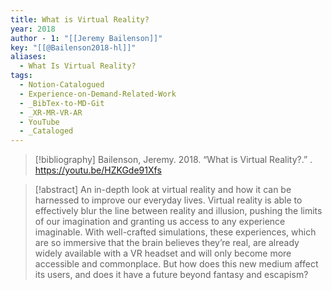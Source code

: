 ```yaml
---
title: What is Virtual Reality?
year: 2018
author - 1: "[[Jeremy Bailenson]]"
key: "[[@Bailenson2018-hl]]"
aliases:
  - What Is Virtual Reality?
tags:
  - Notion-Catalogued
  - Experience-on-Demand-Related-Work
  - _BibTex-to-MD-Git
  - _XR-MR-VR-AR
  - YouTube
  - _Cataloged
---
```


> [!bibliography]
> Bailenson, Jeremy. 2018. “What is Virtual Reality?.” . https://youtu.be/HZKGde91Xfs

> [!abstract]
> An in-depth look at virtual reality and how it can be harnessed to improve our everyday lives. Virtual reality is able to effectively blur the line between reality and illusion, pushing the limits of our imagination and granting us access to any experience imaginable. With well-crafted simulations, these experiences, which are so immersive that the brain believes they’re real, are already widely available with a VR headset and will only become more accessible and commonplace. But how does this new medium affect its users, and does it have a future beyond fantasy and escapism?